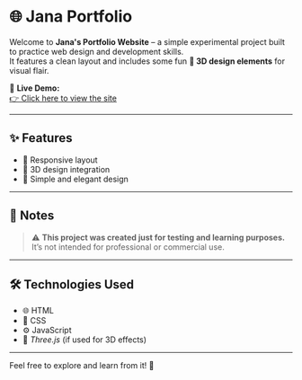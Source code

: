 # 🌐 Jana Portfolio

Welcome to **Jana's Portfolio Website** – a simple experimental project built to practice web design and development skills.  
It features a clean layout and includes some fun **🎨 3D design elements** for visual flair.

🔗 **Live Demo:**  
[👉 Click here to view the site](https://janamaajjjmcr.github.io/Jana-Portfolio/)

---

## ✨ Features

- 📱 Responsive layout  
- 🧱 3D design integration  
- 🎯 Simple and elegant design  

---

## 📌 Notes

> ⚠️ **This project was created just for testing and learning purposes.**  
It’s not intended for professional or commercial use.

---

## 🛠️ Technologies Used

- 🌐 HTML  
- 🎨 CSS  
- ⚙️ JavaScript  
- 🧊 *Three.js* (if used for 3D effects)

---

Feel free to explore and learn from it! 🚀

